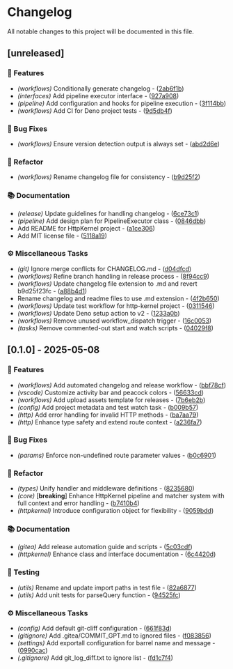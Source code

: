 # Changelog

All notable changes to this project will be documented in this file.

## [unreleased]

### 🚀 Features

- *(workflows)* Conditionally generate changelog - ([2ab6f1b](https://git.0xmax42.io/maxp/http-kernel/commit/2ab6f1b8db2d7bd31ca30248d0de183f17a5738c))
- *(interfaces)* Add pipeline executor interface - ([927a908](https://git.0xmax42.io/maxp/http-kernel/commit/927a9081d4f363202520d017eb424c7c097ced94))
- *(pipeline)* Add configuration and hooks for pipeline execution - ([3f114bb](https://git.0xmax42.io/maxp/http-kernel/commit/3f114bb68d94c48a53514752d57cb4f01adeaae3))
- *(workflows)* Add CI for Deno project tests - ([9d5db4f](https://git.0xmax42.io/maxp/http-kernel/commit/9d5db4f414cf961248f2b879f2b132b81a32cb92))

### 🐛 Bug Fixes

- *(workflows)* Ensure version detection output is always set - ([abd2d6e](https://git.0xmax42.io/maxp/http-kernel/commit/abd2d6e8402662f863d9974aaa0bc228a4777724))

### 🚜 Refactor

- *(workflows)* Rename changelog file for consistency - ([b9d25f2](https://git.0xmax42.io/maxp/http-kernel/commit/b9d25f23fc6ad7696deee319024aa5b1af4d98c0))

### 📚 Documentation

- *(release)* Update guidelines for handling changelog - ([6ce73c1](https://git.0xmax42.io/maxp/http-kernel/commit/6ce73c14fa6736b622e646feb61522e6ec1f4c5a))
- *(pipeline)* Add design plan for PipelineExecutor class - ([0846dbb](https://git.0xmax42.io/maxp/http-kernel/commit/0846dbb758ba788f969a381c56498920ee0f9562))
- Add README for HttpKernel project - ([a1ce306](https://git.0xmax42.io/maxp/http-kernel/commit/a1ce30627c68a3f869eb6a104308322af8596dc1))
- Add MIT license file - ([5118a19](https://git.0xmax42.io/maxp/http-kernel/commit/5118a19aeaa1102591aa7fe093fdec1aa19dc7f5))

### ⚙️ Miscellaneous Tasks

- *(git)* Ignore merge conflicts for CHANGELOG.md - ([d04dfcd](https://git.0xmax42.io/maxp/http-kernel/commit/d04dfcd63ea2478ffdff2e966d310194dafd8d7d))
- *(workflows)* Refine branch handling in release process - ([8f94cc9](https://git.0xmax42.io/maxp/http-kernel/commit/8f94cc915c75a11efa1a8e3bdc51ffea9c2f19b5))
- *(workflows)* Update changelog file extension to .md and revert b9d25f23fc - ([a88b4d1](https://git.0xmax42.io/maxp/http-kernel/commit/a88b4d112f5c07664d41f6e9d03246307551f25d))
- Rename changelog and readme files to use .md extension - ([4f2b650](https://git.0xmax42.io/maxp/http-kernel/commit/4f2b65049f461ef377e7231905fd066cbc3c7fe0))
- *(workflows)* Update test workflow for http-kernel project - ([0311546](https://git.0xmax42.io/maxp/http-kernel/commit/03115464e0fb01b8ca00a2fdabde013d004ae8a2))
- *(workflows)* Update Deno setup action to v2 - ([1233a0b](https://git.0xmax42.io/maxp/http-kernel/commit/1233a0b7204d12a60f4b7bd1199242a4cb7c4579))
- *(workflows)* Remove unused workflow_dispatch trigger - ([16c0053](https://git.0xmax42.io/maxp/http-kernel/commit/16c0053964c72d01e5f555ec8f33c9eead160e69))
- *(tasks)* Remove commented-out start and watch scripts - ([04029f8](https://git.0xmax42.io/maxp/http-kernel/commit/04029f87a3b9dd24e8792b852ead9097e18d23c7))

## [0.1.0] - 2025-05-08

### 🚀 Features

- *(workflows)* Add automated changelog and release workflow - ([bbf78cf](https://git.0xmax42.io/maxp/http-kernel/commit/bbf78cff17be0cae651b8abf3e239103b26354bf))
- *(vscode)* Customize activity bar and peacock colors - ([56633cd](https://git.0xmax42.io/maxp/http-kernel/commit/56633cd95b37a8b2cfd8eb95982d07cd1f9b5126))
- *(workflows)* Add upload assets template for releases - ([7b6eb2b](https://git.0xmax42.io/maxp/http-kernel/commit/7b6eb2b57470198684a1dfa8b668351b8b9a91ae))
- *(config)* Add project metadata and test watch task - ([b009b57](https://git.0xmax42.io/maxp/http-kernel/commit/b009b5763d1824fc94fdc1e3d919fe2597158f84))
- *(http)* Add error handling for invalid HTTP methods - ([ba7aa79](https://git.0xmax42.io/maxp/http-kernel/commit/ba7aa79f56772213bf73b62bc6bf8810f3871127))
- *(http)* Enhance type safety and extend route context - ([a236fa7](https://git.0xmax42.io/maxp/http-kernel/commit/a236fa7c97ae49e6baf560d4ca92c6e83702b3ec))

### 🐛 Bug Fixes

- *(params)* Enforce non-undefined route parameter values - ([b0c6901](https://git.0xmax42.io/maxp/http-kernel/commit/b0c6901d7d272ec98b3d00ef2dd2848482892a25))

### 🚜 Refactor

- *(types)* Unify handler and middleware definitions - ([8235680](https://git.0xmax42.io/maxp/http-kernel/commit/8235680904c7f30f25b98b835d48376431108e91))
- *(core)* [**breaking**] Enhance HttpKernel pipeline and matcher system with full context and error handling - ([b7410b4](https://git.0xmax42.io/maxp/http-kernel/commit/b7410b44dd8720e46ee2871aa1727ce5039ebad4))
- *(httpkernel)* Introduce configuration object for flexibility - ([9059bdd](https://git.0xmax42.io/maxp/http-kernel/commit/9059bdda62081c8e775087cabe4c3406e42065a5))

### 📚 Documentation

- *(gitea)* Add release automation guide and scripts - ([5c03cdf](https://git.0xmax42.io/maxp/http-kernel/commit/5c03cdfb031adeb6ee5d0de0889477d6d1efafef))
- *(httpkernel)* Enhance class and interface documentation - ([6c4420d](https://git.0xmax42.io/maxp/http-kernel/commit/6c4420d32f8e7fe317f7c1b0b45de2dcf8565ef5))

### 🧪 Testing

- *(utils)* Rename and update import paths in test file - ([82a6877](https://git.0xmax42.io/maxp/http-kernel/commit/82a687748558f15c2023861a0cc3a33095c86731))
- *(utils)* Add unit tests for parseQuery function - ([94525fc](https://git.0xmax42.io/maxp/http-kernel/commit/94525fce5299f3417801f0152a475892e1edac30))

### ⚙️ Miscellaneous Tasks

- *(config)* Add default git-cliff configuration - ([661f83d](https://git.0xmax42.io/maxp/http-kernel/commit/661f83d1fd0101aa0d5d06b60f6eeb68efac6ceb))
- *(gitignore)* Add .gitea/COMMIT_GPT.md to ignored files - ([f083856](https://git.0xmax42.io/maxp/http-kernel/commit/f0838567b46822327fe739d8de099722e405dfa3))
- *(settings)* Add exportall configuration for barrel name and message - ([0990cac](https://git.0xmax42.io/maxp/http-kernel/commit/0990cacb225e1cbbbbb2a288501df7de9641294f))
- *(.gitignore)* Add git_log_diff.txt to ignore list - ([fd1c7f4](https://git.0xmax42.io/maxp/http-kernel/commit/fd1c7f4170ffffd55ab276090f8b90ee82b853fc))


